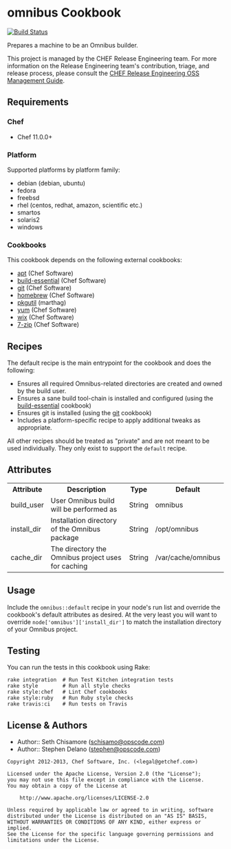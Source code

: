 omnibus Cookbook
================
[![Build Status](https://secure.travis-ci.org/opscode-cookbooks/omnibus.png?branch=master)](http://travis-ci.org/opscode-cookbooks/omnibus)

Prepares a machine to be an Omnibus builder.

This project is managed by the CHEF Release Engineering team. For more information on the Release Engineering team's contribution, triage, and release process, please consult the [CHEF Release Engineering OSS Management Guide](https://docs.google.com/a/opscode.com/document/d/1oJB0vZb_3bl7_ZU2YMDBkMFdL-EWplW1BJv_FXTUOzg/edit).

Requirements
------------
### Chef
- Chef 11.0.0+

### Platform
Supported platforms by platform family:

- debian (debian, ubuntu)
- fedora
- freebsd
- rhel (centos, redhat, amazon, scientific etc.)
- smartos
- solaris2
- windows

### Cookbooks
This cookbook depends on the following external cookbooks:

- [apt](http://community.opscode.com/cookbooks/apt) (Chef Software)
- [build-essential](http://community.opscode.com/cookbooks/build-essential) (Chef Software)
- [git](http://community.opscode.com/cookbooks/git) (Chef Software)
- [homebrew](http://community.opscode.com/cookbooks/homebrew) (Chef Software)
- [pkgutil](http://community.opscode.com/cookbooks/pkgutil) (marthag)
- [yum](http://community.opscode.com/cookbooks/yum) (Chef Software)
- [wix](http://community.opscode.com/cookbooks/wix) (Chef Software)
- [7-zip](http://community.opscode.com/cookbooks/7-zip) (Chef Software)

Recipes
-------
The default recipe is the main entrypoint for the cookbook and does the following:

- Ensures all required Omnibus-related directories are created and owned by the build user.
- Ensures a sane build tool-chain is installed and configured (using the [build-essential](http://community.opscode.com/cookbooks/build-essential) cookbook)
- Ensures git is installed (using the [git](http://community.opscode.com/cookbooks/git) cookbook)
- Includes a platform-specific recipe to apply additional tweaks as appropriate.

All other recipes should be treated as "private" and are not meant to be used individually. They only exist to support the `default` recipe.


Attributes
----------
<table>
  <tr>
    <th>Attribute</th>
    <th>Description</th>
    <th>Type</th>
    <th>Default</th>
  </tr>
  <tr>
    <td>build_user</td>
    <td>User Omnibus build will be performed as</td>
    <td>String</td>
    <td>omnibus</td>
  </tr>
  <tr>
    <td>install_dir</td>
    <td>Installation directory of the Omnibus package</td>
    <td>String</td>
    <td>/opt/omnibus</td>
  </tr>
  <tr>
    <td>cache_dir</td>
    <td>The directory the Omnibus project uses for caching</td>
    <td>String</td>
    <td>/var/cache/omnibus</td>
  </tr>
</table>


Usage
-----
Include the `omnibus::default` recipe in your node's run list and override the cookbook's default attributes as desired. At the very least you will want to override `node['omnibus']['install_dir']` to match the installation directory of your Omnibus project.


Testing
-------
You can run the tests in this cookbook using Rake:

```text
rake integration  # Run Test Kitchen integration tests
rake style        # Run all style checks
rake style:chef   # Lint Chef cookbooks
rake style:ruby   # Run Ruby style checks
rake travis:ci    # Run tests on Travis
```


License & Authors
-----------------
- Author:: Seth Chisamore (<schisamo@opscode.com>)
- Author:: Stephen Delano (<stephen@opscode.com>)

```text
Copyright 2012-2013, Chef Software, Inc. (<legal@getchef.com>)

Licensed under the Apache License, Version 2.0 (the "License");
you may not use this file except in compliance with the License.
You may obtain a copy of the License at

    http://www.apache.org/licenses/LICENSE-2.0

Unless required by applicable law or agreed to in writing, software
distributed under the License is distributed on an "AS IS" BASIS,
WITHOUT WARRANTIES OR CONDITIONS OF ANY KIND, either express or implied.
See the License for the specific language governing permissions and
limitations under the License.
```
